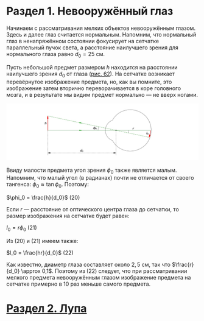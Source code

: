  # Раздел 1. Невооружённый глаз
Начинаем с рассматривания мелких объектов невооружённым глазом. Здесь и далее глаз считается нормальным. Напомним, что нормальный глаз в ненапряжённом состоянии фокусирует на сетчатке параллельный пучок света, а расстояние наилучшего зрения для нормального глаза равно $d_0 = 25$ см.

Пусть небольшой предмет размером $h$ находится на расстоянии наилучшего зрения $d_0$ от глаза ([рис. 62](/image/Рисунок62.jpg)). На сетчатке возникает перевёрнутое изображение предмета, но, как вы помните, это изображение затем вторично переворачивается в коре головного мозга, и в результате мы видим предмет нормально — не вверх ногами.

![Рассматривание мелкого предмета невооружённым глазом](/image/Рисунок62.jpg)

Ввиду малости предмета угол зрения $\phi_0$ также является малым. Напомним, что малый угол (в радианах) почти не отличается от своего тангенса: $\phi_0 \approx \tan \phi_0$. Поэтому:

$\phi_0 = \frac{h}{d_0}$ (20)

Если $r$ — расстояние от оптического центра глаза до сетчатки, то размер изображения на сетчатке будет равен:

$l_0 = r \phi_0$ (21)

Из (20) и (21) имеем также:

$l_0 = \frac{hr}{d_0}$ (22)

Как известно, диаметр глаза составляет около $2,5$ см, так что $\frac{r}{d_0} \approx 0,1$. Поэтому из (22) следует, что при рассматривании мелкого предмета невооружённым глазом изображение предмета на сетчатке примерно в 10 раз меньше самого предмета.

# [Раздел 2. Лупа](/Оптические%20приборы/Лупа.md)
